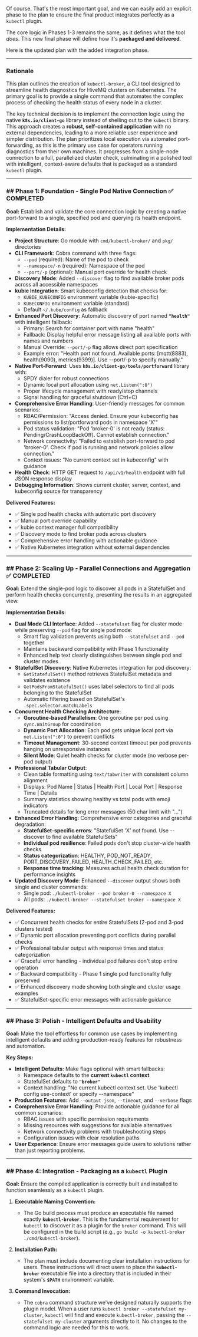 Of course. That's the most important goal, and we can easily add an explicit phase to the plan to ensure the final product integrates perfectly as a `kubectl` plugin.

The core logic in Phases 1-3 remains the same, as it defines what the tool *does*. This new final phase will define how it's **packaged and delivered**.

Here is the updated plan with the added integration phase.

***

### **Rationale**

This plan outlines the creation of `kubectl-broker`, a CLI tool designed to streamline health diagnostics for HiveMQ clusters on Kubernetes. The primary goal is to provide a single command that automates the complex process of checking the health status of every node in a cluster.

The key technical decision is to implement the connection logic using the native **`k8s.io/client-go`** library instead of shelling out to the `kubectl` binary. This approach creates a **robust, self-contained application** with no external dependencies, leading to a more reliable user experience and simpler distribution. The plan prioritizes local execution via automated port-forwarding, as this is the primary use case for operators running diagnostics from their own machines. It progresses from a single-node connection to a full, parallelized cluster check, culminating in a polished tool with intelligent, context-aware defaults that is packaged as a standard `kubectl` plugin.

***

### ## Phase 1: Foundation - Single Pod Native Connection ✅ **COMPLETED**

**Goal:** Establish and validate the core connection logic by creating a native port-forward to a single, specified pod and querying its health endpoint.

**Implementation Details:**
* **Project Structure**: Go module with `cmd/kubectl-broker/` and `pkg/` directories
* **CLI Framework**: Cobra command with three flags:
  - `--pod` (required): Name of the pod to check
  - `--namespace/-n` (required): Namespace of the pod  
  - `--port/-p` (optional): Manual port override for health check
* **Discovery Mode**: Added `--discover` flag to find available broker pods across all accessible namespaces
* **kubie Integration**: Smart kubeconfig detection that checks for:
  - `KUBIE_KUBECONFIG` environment variable (kubie-specific)
  - `KUBECONFIG` environment variable (standard)
  - Default `~/.kube/config` as fallback
* **Enhanced Port Discovery**: Automatic discovery of port named **`"health"`** with intelligent fallback:
  - Primary: Search for container port with name "health" 
  - Fallback: Display helpful error message listing all available ports with names and numbers
  - Manual Override: `--port/-p` flag allows direct port specification
  - Example error: "Health port not found. Available ports: [mqtt(8883), health(9090), metrics(9399)]. Use --port/-p to specify manually."
* **Native Port-Forward**: Uses **`k8s.io/client-go/tools/portforward`** library with:
  - SPDY dialer for robust connections
  - Dynamic local port allocation using `net.Listen(":0")` 
  - Proper lifecycle management with ready/stop channels
  - Signal handling for graceful shutdown (Ctrl+C)
* **Comprehensive Error Handling**: User-friendly messages for common scenarios:
  - RBAC/Permission: "Access denied. Ensure your kubeconfig has permissions to list/portforward pods in namespace 'X'"
  - Pod status validation: "Pod 'broker-0' is not ready (status: Pending/CrashLoopBackOff). Cannot establish connection."
  - Network connectivity: "Failed to establish port-forward to pod 'broker-0'. Check if pod is running and network policies allow connection."
  - Context issues: "No current context set in kubeconfig" with guidance
* **Health Check**: HTTP GET request to `/api/v1/health` endpoint with full JSON response display
* **Debugging Information**: Shows current cluster, server, context, and kubeconfig source for transparency

**Delivered Features:**
- ✅ Single pod health checks with automatic port discovery
- ✅ Manual port override capability  
- ✅ kubie context manager full compatibility
- ✅ Discovery mode to find broker pods across clusters
- ✅ Comprehensive error handling with actionable guidance
- ✅ Native Kubernetes integration without external dependencies

***

### ## Phase 2: Scaling Up - Parallel Connections and Aggregation ✅ **COMPLETED**

**Goal:** Extend the single-pod logic to discover all pods in a StatefulSet and perform health checks concurrently, presenting the results in an aggregated view.

**Implementation Details:**
* **Dual Mode CLI Interface**: Added `--statefulset` flag for cluster mode while preserving `--pod` flag for single pod mode:
  - Smart flag validation prevents using both `--statefulset` and `--pod` together
  - Maintains backward compatibility with Phase 1 functionality
  - Enhanced help text clearly distinguishes between single pod and cluster modes
* **StatefulSet Discovery**: Native Kubernetes integration for pod discovery:
  - `GetStatefulSet()` method retrieves StatefulSet metadata and validates existence
  - `GetPodsFromStatefulSet()` uses label selectors to find all pods belonging to the StatefulSet
  - Automatic filtering based on StatefulSet's `.spec.selector.matchLabels`
* **Concurrent Health Checking Architecture**: 
  - **Goroutine-based Parallelism**: One goroutine per pod using `sync.WaitGroup` for coordination
  - **Dynamic Port Allocation**: Each pod gets unique local port via `net.Listen(":0")` to prevent conflicts
  - **Timeout Management**: 30-second context timeout per pod prevents hanging on unresponsive instances
  - **Silent Mode**: Quiet health checks for cluster mode (no verbose per-pod output)
* **Professional Tabular Output**: 
  - Clean table formatting using `text/tabwriter` with consistent column alignment
  - Displays: Pod Name | Status | Health Port | Local Port | Response Time | Details
  - Summary statistics showing healthy vs total pods with emoji indicators
  - Truncated details for long error messages (50 char limit with "...")
* **Enhanced Error Handling**: Comprehensive error categories and graceful degradation:
  - **StatefulSet-specific errors**: "StatefulSet 'X' not found. Use --discover to find available StatefulSets"
  - **Individual pod resilience**: Failed pods don't stop cluster-wide health checks
  - **Status categorization**: HEALTHY, POD_NOT_READY, PORT_DISCOVERY_FAILED, HEALTH_CHECK_FAILED, etc.
  - **Response time tracking**: Measures actual health check duration for performance insights
* **Updated Discovery Mode**: Enhanced `--discover` output shows both single and cluster commands:
  - Single pod: `./kubectl-broker --pod broker-0 --namespace X`
  - All pods: `./kubectl-broker --statefulset broker --namespace X`

**Delivered Features:**
- ✅ Concurrent health checks for entire StatefulSets (2-pod and 3-pod clusters tested)
- ✅ Dynamic port allocation preventing port conflicts during parallel checks
- ✅ Professional tabular output with response times and status categorization
- ✅ Graceful error handling - individual pod failures don't stop entire operation
- ✅ Backward compatibility - Phase 1 single pod functionality fully preserved
- ✅ Enhanced discovery mode showing both single and cluster usage examples
- ✅ StatefulSet-specific error messages with actionable guidance

***

### ## Phase 3: Polish - Intelligent Defaults and Usability

**Goal:** Make the tool effortless for common use cases by implementing intelligent defaults and adding production-ready features for robustness and automation.

**Key Steps:**
* **Intelligent Defaults**: Make flags optional with smart fallbacks:
  - Namespace defaults to the **current `kubectl` context**
  - StatefulSet defaults to **`"broker"`**
  - Context handling: "No current kubectl context set. Use 'kubectl config use-context' or specify --namespace"
* **Production Features**: Add `--output json`, `--timeout`, and `--verbose` flags
* **Comprehensive Error Handling**: Provide actionable guidance for all common scenarios:
  - RBAC issues with specific permission requirements
  - Missing resources with suggestions for available alternatives  
  - Network connectivity problems with troubleshooting steps
  - Configuration issues with clear resolution paths
* **User Experience**: Ensure error messages guide users to solutions rather than just reporting problems.

***

### ## Phase 4: Integration - Packaging as a `kubectl` Plugin

**Goal:** Ensure the compiled application is correctly built and installed to function seamlessly as a `kubectl` plugin.

1.  **Executable Naming Convention:**
    * The Go build process must produce an executable file named exactly **`kubectl-broker`**. This is the fundamental requirement for `kubectl` to discover it as a plugin for the `broker` command. This will be configured in the build script (e.g., `go build -o kubectl-broker ./cmd/kubectl-broker`).

2.  **Installation Path:**
    * The plan must include documenting clear installation instructions for users. These instructions will direct users to place the **`kubectl-broker`** executable file into a directory that is included in their system's **`$PATH`** environment variable.

3.  **Command Invocation:**
    * The `cobra` command structure we've designed naturally supports the plugin model. When a user runs `kubectl broker --statefulset my-cluster`, `kubectl` will find and execute `kubectl-broker`, passing the `--statefulset my-cluster` arguments directly to it. No changes to the command logic are needed for this to work.